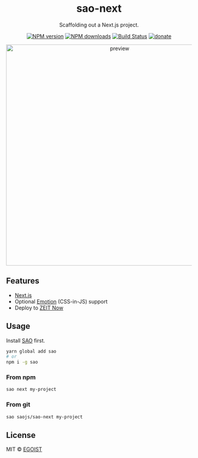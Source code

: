 <h1 align="center">sao-next</h1>

<p align="center">
  Scaffolding out a Next.js project.
</p>

<p align="center">
<a href="https://npmjs.com/package/sao-next"><img src="https://img.shields.io/npm/v/sao-next.svg?style=flat" alt="NPM version"></a> <a href="https://npmjs.com/package/sao-next"><img src="https://img.shields.io/npm/dm/sao-next.svg?style=flat" alt="NPM downloads"></a> <a href="https://circleci.com/gh/saojs/sao-next"><img src="https://img.shields.io/circleci/project/saojs/sao-next/master.svg?style=flat" alt="Build Status"></a> <a href="https://github.com/egoist/donate"><img src="https://img.shields.io/badge/$-donate-ff69b4.svg?maxAge=2592000&amp;style=flat" alt="donate"></a>
</p>

<p align="center">
  <img src="https://i.loli.net/2017/07/31/597f1c2895349.png" alt="preview" width="600">
</p>

## Features

- [Next.js](https://github.com/zeit/next.js)
- Optional [Emotion](https://github.com/tkh44/emotion) (CSS-in-JS) support
- Deploy to [ZEIT Now](https://zeit.co)

## Usage

Install [SAO](https://github.com/egoist/sao) first.

```bash
yarn global add sao
# or
npm i -g sao
```

### From npm

```bash
sao next my-project
```

### From git

```bash
sao saojs/sao-next my-project
```

## License

MIT &copy; [EGOIST](https://github.com/egoist)
